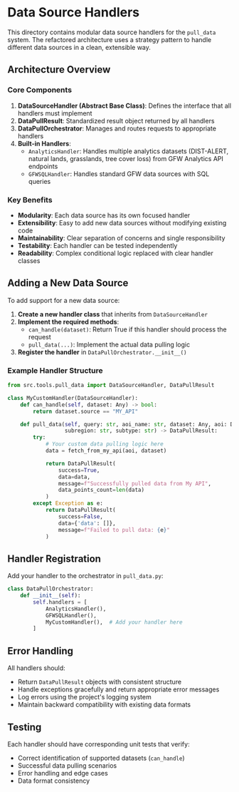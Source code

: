 # Data Source Handlers

This directory contains modular data source handlers for the `pull_data` system. The refactored architecture uses a strategy pattern to handle different data sources in a clean, extensible way.

## Architecture Overview

### Core Components

1. **DataSourceHandler (Abstract Base Class)**: Defines the interface that all handlers must implement
2. **DataPullResult**: Standardized result object returned by all handlers
3. **DataPullOrchestrator**: Manages and routes requests to appropriate handlers
4. **Built-in Handlers**:
   - `AnalyticsHandler`: Handles multiple analytics datasets (DIST-ALERT, natural lands, grasslands, tree cover loss) from GFW Analytics API endpoints
   - `GFWSQLHandler`: Handles standard GFW data sources with SQL queries

### Key Benefits

- **Modularity**: Each data source has its own focused handler
- **Extensibility**: Easy to add new data sources without modifying existing code
- **Maintainability**: Clear separation of concerns and single responsibility
- **Testability**: Each handler can be tested independently
- **Readability**: Complex conditional logic replaced with clear handler classes

## Adding a New Data Source

To add support for a new data source:

1. **Create a new handler class** that inherits from `DataSourceHandler`
2. **Implement the required methods**:
   - `can_handle(dataset)`: Return True if this handler should process the request
   - `pull_data(...)`: Implement the actual data pulling logic
3. **Register the handler** in `DataPullOrchestrator.__init__()`

### Example Handler Structure

```python
from src.tools.pull_data import DataSourceHandler, DataPullResult

class MyCustomHandler(DataSourceHandler):
    def can_handle(self, dataset: Any) -> bool:
        return dataset.source == "MY_API"

    def pull_data(self, query: str, aoi_name: str, dataset: Any, aoi: Dict,
                  subregion: str, subtype: str) -> DataPullResult:
        try:
            # Your custom data pulling logic here
            data = fetch_from_my_api(aoi, dataset)

            return DataPullResult(
                success=True,
                data=data,
                message=f"Successfully pulled data from My API",
                data_points_count=len(data)
            )
        except Exception as e:
            return DataPullResult(
                success=False,
                data={'data': []},
                message=f"Failed to pull data: {e}"
            )
```

## Handler Registration

Add your handler to the orchestrator in `pull_data.py`:

```python
class DataPullOrchestrator:
    def __init__(self):
        self.handlers = [
            AnalyticsHandler(),
            GFWSQLHandler(),
            MyCustomHandler(),  # Add your handler here
        ]
```

## Error Handling

All handlers should:

- Return `DataPullResult` objects with consistent structure
- Handle exceptions gracefully and return appropriate error messages
- Log errors using the project's logging system
- Maintain backward compatibility with existing data formats

## Testing

Each handler should have corresponding unit tests that verify:

- Correct identification of supported datasets (`can_handle`)
- Successful data pulling scenarios
- Error handling and edge cases
- Data format consistency
